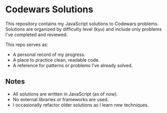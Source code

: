 # Codewars Solutions
This repository contains my JavaScript solutions to Codewars problems. Solutions are organized by difficulty level (kyu) and include only problems I've completed and reviewed.

This repo serves as:
- A personal record of my progress.
- A place to practice clean, readable code.
- A reference for patterns or problems I’ve already solved.

## Notes
- All solutions are written in JavaScript (as of now).
- No external libraries or frameworks are used.
- I occasionally refactor older solutions as I learn new techniques.